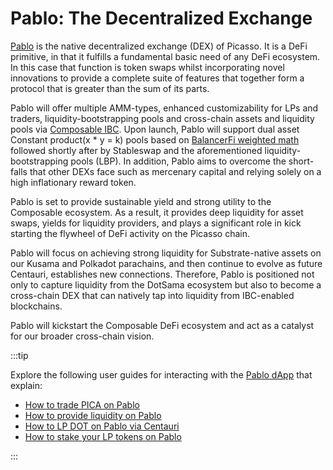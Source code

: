 # Pablo: The Decentralized Exchange

[Pablo](https://www.pablo.finance/) is the native decentralized exchange (DEX) of Picasso. It is a DeFi primitive, in that it fulfills a fundamental basic need of any DeFi ecosystem. In this case that function is token swaps whilst incorporating novel innovations to provide a complete suite of features that together form a protocol that is greater than the sum of its parts. 

Pablo will offer multiple AMM-types, enhanced customizability for LPs and traders, liquidity-bootstrapping pools and 
cross-chain assets and liquidity pools via [Composable IBC](../technology/compsable-ibc.md).
Upon launch, Pablo will support dual asset Constant product(x * y = k) pools based on [BalancerFi weighted math]
followed shortly after by Stableswap and the aforementioned liquidity-bootstrapping pools (LBP). 
In addition, Pablo aims to overcome the short-falls that other DEXs face such as mercenary capital
and relying solely on a high inflationary reward token. 

Pablo is set to provide sustainable yield and strong utility to the Composable ecosystem. 
As a result, it provides deep liquidity for asset swaps, yields for liquidity providers, 
and plays a significant role in kick starting the flywheel of DeFi activity on the Picasso chain. 

Pablo will focus on achieving strong liquidity for Substrate-native assets on our Kusama and Polkadot parachains, and then continue to evolve as future Centauri, establishes new connections. Therefore, Pablo is positioned not only to capture liquidity from the DotSama ecosystem but also to become a cross-chain DEX that can natively tap into liquidity from IBC-enabled blockchains. 


Pablo will kickstart the Composable DeFi ecosystem and act as a catalyst for our broader cross-chain vision.

[BalancerFi weighted math]: https://docs.balancer.fi/reference/math/weighted-math.html#weighted-math

:::tip

Explore the following user guides for interacting with the [Pablo dApp](https://www.app.pablo.finance/) that explain:

- [How to trade PICA on Pablo](../user-guides/how-to-trade-pica-on-pablo.md)
- [How to provide liquidity on Pablo](../user-guides/how-to-provide-liquidity.md)
- [How to LP DOT on Pablo via Centauri](../user-guides/centauri-guide.md)
- [How to stake your LP tokens on Pablo](../user-guides/how-to-provide-liquidity.md) 

:::